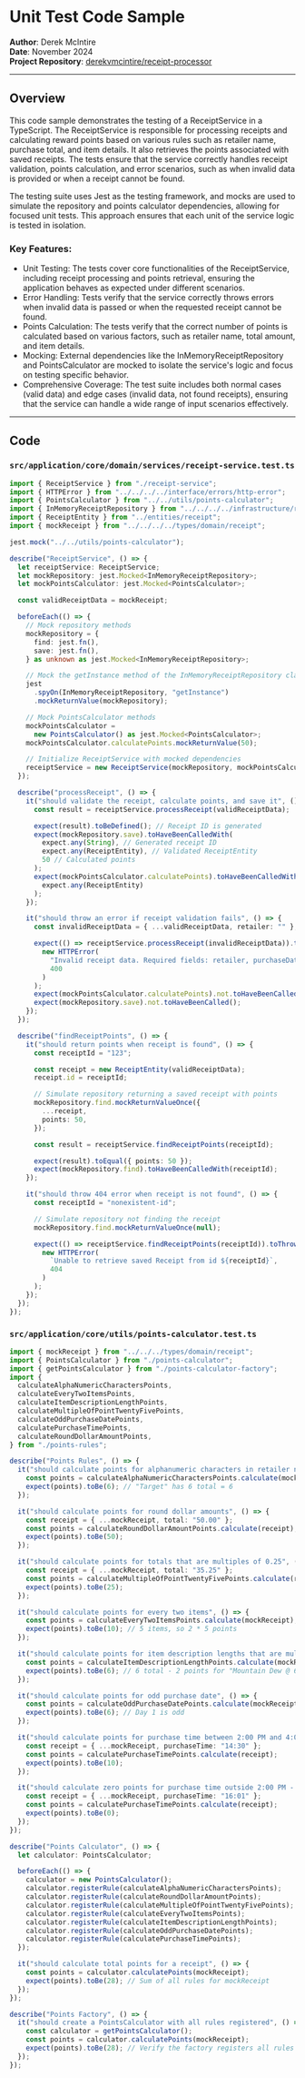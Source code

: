 # Unit Test Code Sample

**Author**: Derek McIntire  
**Date**: November 2024  
**Project Repository**: [derekvmcintire/receipt-processor](https://github.com/derekvmcintire/receipt-processor)

---

## Overview

This code sample demonstrates the testing of a ReceiptService in a TypeScript. The ReceiptService is responsible for processing receipts and calculating reward points based on various rules such as retailer name, purchase total, and item details. It also retrieves the points associated with saved receipts. The tests ensure that the service correctly handles receipt validation, points calculation, and error scenarios, such as when invalid data is provided or when a receipt cannot be found.

The testing suite uses Jest as the testing framework, and mocks are used to simulate the repository and points calculator dependencies, allowing for focused unit tests. This approach ensures that each unit of the service logic is tested in isolation.

### Key Features:

- Unit Testing: The tests cover core functionalities of the ReceiptService, including receipt processing and points retrieval, ensuring the application behaves as expected under different scenarios.
- Error Handling: Tests verify that the service correctly throws errors when invalid data is passed or when the requested receipt cannot be found.
- Points Calculation: The tests verify that the correct number of points is calculated based on various factors, such as retailer name, total amount, and item details.
- Mocking: External dependencies like the InMemoryReceiptRepository and PointsCalculator are mocked to isolate the service's logic and focus on testing specific behavior.
- Comprehensive Coverage: The test suite includes both normal cases (valid data) and edge cases (invalid data, not found receipts), ensuring that the service can handle a wide range of input scenarios effectively.

---

## Code

### **`src/application/core/domain/services/receipt-service.test.ts`**

```typescript
import { ReceiptService } from "./receipt-service";
import { HTTPError } from "../../../../interface/errors/http-error";
import { PointsCalculator } from "../../utils/points-calculator";
import { InMemoryReceiptRepository } from "../../../../infrastructure/repositories/in-memory-receipt-repository";
import { ReceiptEntity } from "../entities/receipt";
import { mockReceipt } from "../../../../types/domain/receipt";

jest.mock("../../utils/points-calculator");

describe("ReceiptService", () => {
  let receiptService: ReceiptService;
  let mockRepository: jest.Mocked<InMemoryReceiptRepository>;
  let mockPointsCalculator: jest.Mocked<PointsCalculator>;

  const validReceiptData = mockReceipt;

  beforeEach(() => {
    // Mock repository methods
    mockRepository = {
      find: jest.fn(),
      save: jest.fn(),
    } as unknown as jest.Mocked<InMemoryReceiptRepository>;

    // Mock the getInstance method of the InMemoryReceiptRepository class
    jest
      .spyOn(InMemoryReceiptRepository, "getInstance")
      .mockReturnValue(mockRepository);

    // Mock PointsCalculator methods
    mockPointsCalculator =
      new PointsCalculator() as jest.Mocked<PointsCalculator>;
    mockPointsCalculator.calculatePoints.mockReturnValue(50);

    // Initialize ReceiptService with mocked dependencies
    receiptService = new ReceiptService(mockRepository, mockPointsCalculator);
  });

  describe("processReceipt", () => {
    it("should validate the receipt, calculate points, and save it", () => {
      const result = receiptService.processReceipt(validReceiptData);

      expect(result).toBeDefined(); // Receipt ID is generated
      expect(mockRepository.save).toHaveBeenCalledWith(
        expect.any(String), // Generated receipt ID
        expect.any(ReceiptEntity), // Validated ReceiptEntity
        50 // Calculated points
      );
      expect(mockPointsCalculator.calculatePoints).toHaveBeenCalledWith(
        expect.any(ReceiptEntity)
      );
    });

    it("should throw an error if receipt validation fails", () => {
      const invalidReceiptData = { ...validReceiptData, retailer: "" };

      expect(() => receiptService.processReceipt(invalidReceiptData)).toThrow(
        new HTTPError(
          "Invalid receipt data. Required fields: retailer, purchaseDate, purchaseTime, items, total.",
          400
        )
      );
      expect(mockPointsCalculator.calculatePoints).not.toHaveBeenCalled();
      expect(mockRepository.save).not.toHaveBeenCalled();
    });
  });

  describe("findReceiptPoints", () => {
    it("should return points when receipt is found", () => {
      const receiptId = "123";

      const receipt = new ReceiptEntity(validReceiptData);
      receipt.id = receiptId;

      // Simulate repository returning a saved receipt with points
      mockRepository.find.mockReturnValueOnce({
        ...receipt,
        points: 50,
      });

      const result = receiptService.findReceiptPoints(receiptId);

      expect(result).toEqual({ points: 50 });
      expect(mockRepository.find).toHaveBeenCalledWith(receiptId);
    });

    it("should throw 404 error when receipt is not found", () => {
      const receiptId = "nonexistent-id";

      // Simulate repository not finding the receipt
      mockRepository.find.mockReturnValueOnce(null);

      expect(() => receiptService.findReceiptPoints(receiptId)).toThrow(
        new HTTPError(
          `Unable to retrieve saved Receipt from id ${receiptId}`,
          404
        )
      );
    });
  });
});
```

### **`src/application/core/utils/points-calculator.test.ts`**

```typescript
import { mockReceipt } from "../../../types/domain/receipt";
import { PointsCalculator } from "./points-calculator";
import { getPointsCalculator } from "./points-calculator-factory";
import {
  calculateAlphaNumericCharactersPoints,
  calculateEveryTwoItemsPoints,
  calculateItemDescriptionLengthPoints,
  calculateMultipleOfPointTwentyFivePoints,
  calculateOddPurchaseDatePoints,
  calculatePurchaseTimePoints,
  calculateRoundDollarAmountPoints,
} from "./points-rules";

describe("Points Rules", () => {
  it("should calculate points for alphanumeric characters in retailer name", () => {
    const points = calculateAlphaNumericCharactersPoints.calculate(mockReceipt);
    expect(points).toBe(6); // "Target" has 6 total = 6
  });

  it("should calculate points for round dollar amounts", () => {
    const receipt = { ...mockReceipt, total: "50.00" };
    const points = calculateRoundDollarAmountPoints.calculate(receipt);
    expect(points).toBe(50);
  });

  it("should calculate points for totals that are multiples of 0.25", () => {
    const receipt = { ...mockReceipt, total: "35.25" };
    const points = calculateMultipleOfPointTwentyFivePoints.calculate(receipt);
    expect(points).toBe(25);
  });

  it("should calculate points for every two items", () => {
    const points = calculateEveryTwoItemsPoints.calculate(mockReceipt);
    expect(points).toBe(10); // 5 items, so 2 * 5 points
  });

  it("should calculate points for item description lengths that are multiples of 3", () => {
    const points = calculateItemDescriptionLengthPoints.calculate(mockReceipt);
    expect(points).toBe(6); // 6 total - 2 points for "Mountain Dew @ 6.49", 1 point for "Doritos Nacho Cheese @ 3.35" and 3 points for "Klarbrunn 12-PK 12 FL OZ @ 12.00"
  });

  it("should calculate points for odd purchase date", () => {
    const points = calculateOddPurchaseDatePoints.calculate(mockReceipt);
    expect(points).toBe(6); // Day 1 is odd
  });

  it("should calculate points for purchase time between 2:00 PM and 4:00 PM", () => {
    const receipt = { ...mockReceipt, purchaseTime: "14:30" };
    const points = calculatePurchaseTimePoints.calculate(receipt);
    expect(points).toBe(10);
  });

  it("should calculate zero points for purchase time outside 2:00 PM - 4:00 PM", () => {
    const receipt = { ...mockReceipt, purchaseTime: "16:01" };
    const points = calculatePurchaseTimePoints.calculate(receipt);
    expect(points).toBe(0);
  });
});

describe("Points Calculator", () => {
  let calculator: PointsCalculator;

  beforeEach(() => {
    calculator = new PointsCalculator();
    calculator.registerRule(calculateAlphaNumericCharactersPoints);
    calculator.registerRule(calculateRoundDollarAmountPoints);
    calculator.registerRule(calculateMultipleOfPointTwentyFivePoints);
    calculator.registerRule(calculateEveryTwoItemsPoints);
    calculator.registerRule(calculateItemDescriptionLengthPoints);
    calculator.registerRule(calculateOddPurchaseDatePoints);
    calculator.registerRule(calculatePurchaseTimePoints);
  });

  it("should calculate total points for a receipt", () => {
    const points = calculator.calculatePoints(mockReceipt);
    expect(points).toBe(28); // Sum of all rules for mockReceipt
  });
});

describe("Points Factory", () => {
  it("should create a PointsCalculator with all rules registered", () => {
    const calculator = getPointsCalculator();
    const points = calculator.calculatePoints(mockReceipt);
    expect(points).toBe(28); // Verify the factory registers all rules
  });
});
```
